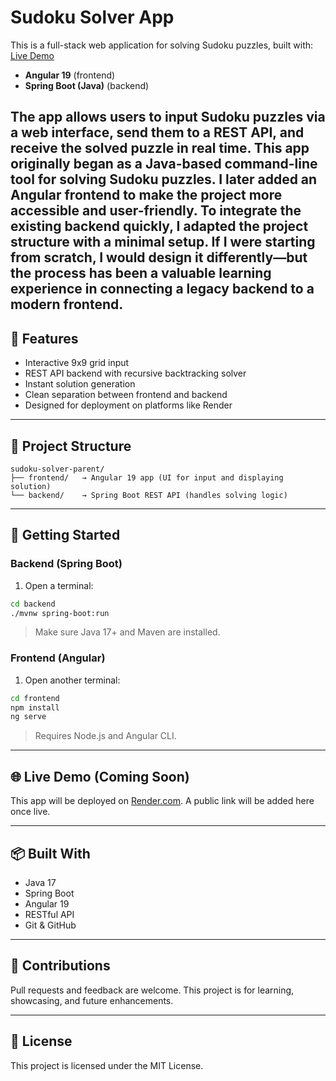 # Sudoku Solver App

This is a full-stack web application for solving Sudoku puzzles, built with:
[Live Demo](https://sudoku-solver-parent-frontend.onrender.com)

- **Angular 19** (frontend)
- **Spring Boot (Java)** (backend)

The app allows users to input Sudoku puzzles via a web interface, send them to a REST API, and receive the solved puzzle in real time.
This app originally began as a Java-based command-line tool for solving Sudoku puzzles. I later added an Angular frontend to make the project more accessible and user-friendly. To integrate the existing backend quickly, I adapted the project structure with a minimal setup. If I were starting from scratch, I would design it differently—but the process has been a valuable learning experience in connecting a legacy backend to a modern frontend.
---

## 🔧 Features

- Interactive 9x9 grid input
- REST API backend with recursive backtracking solver
- Instant solution generation
- Clean separation between frontend and backend
- Designed for deployment on platforms like Render

---

## 📁 Project Structure

```
sudoku-solver-parent/
├── frontend/   → Angular 19 app (UI for input and displaying solution)
└── backend/    → Spring Boot REST API (handles solving logic)
```

---

## 🚀 Getting Started

### Backend (Spring Boot)
1. Open a terminal:
```bash
cd backend
./mvnw spring-boot:run
```

> Make sure Java 17+ and Maven are installed.

### Frontend (Angular)
1. Open another terminal:
```bash
cd frontend
npm install
ng serve
```

> Requires Node.js and Angular CLI.

---

## 🌐 Live Demo (Coming Soon)

This app will be deployed on [Render.com](https://render.com). A public link will be added here once live.

---

## 📦 Built With

- Java 17
- Spring Boot
- Angular 19
- RESTful API
- Git & GitHub

---

## 🤝 Contributions

Pull requests and feedback are welcome. This project is for learning, showcasing, and future enhancements.

---

## 📄 License

This project is licensed under the MIT License.
